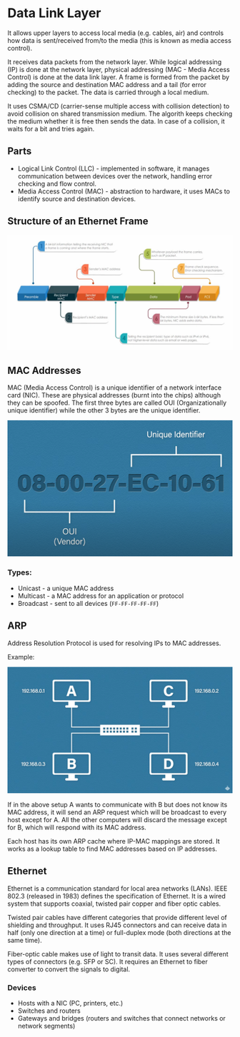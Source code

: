 # Data Link Layer

It allows upper layers to access local media (e.g. cables, air) and controls how data is sent/received from/to the media (this is known as media access control).

It receives data packets from the network layer. While logical addressing (IP) is done at the network layer, physical addressing (MAC - Media Access Control) is done at the data link layer. A frame is formed from the packet by adding the source and destination MAC address and a tail (for error checking) to the packet. The data is carried through a local medium.

It uses CSMA/CD (carrier-sense multiple access with collision detection) to avoid collision on shared transmission medium. The algorith keeps checking the medium whether it is free then sends the data. In case of a collision, it waits for a bit and tries again.

## Parts

* Logical Link Control (LLC) - implemented in software, it manages communication between devices over the network, handling error checking and flow control.
* Media Access Control (MAC) - abstraction to hardware, it uses MACs to identify source and destination devices.

## Structure of an Ethernet Frame

![](./images/data_link_layer/ethernet_frame.png)

## MAC Addresses

MAC (Media Access Control) is a unique identifier of a network interface card (NIC). These are physical addresses (burnt into the chips) although they can be spoofed. The first three bytes are called OUI (Organizationally unique identifier) while the other 3 bytes are the unique identifier.

![](./images/data_link_layer/mac.png)

### Types:

* Unicast - a unique MAC address
* Multicast - a MAC address for an application or protocol
* Broadcast - sent to all devices (`FF-FF-FF-FF-FF`)

## ARP

Address Resolution Protocol is used for resolving IPs to MAC addresses.

Example:

![](./images/data_link_layer/network.png)

If in the above setup A wants to communicate with B but does not know its MAC address, it will send an ARP request which will be broadcast to every host except for A. All the other computers will discard the message except for B, which will respond with its MAC address.

Each host has its own ARP cache where IP-MAC mappings are stored. It works as a lookup table to find MAC addresses based on IP addresses.

## Ethernet

Ethernet is a communication standard for local area networks (LANs). IEEE 802.3 (released in 1983) defines the specification of Ethernet. It is a wired system that supports coaxial, twisted pair copper and fiber optic cables.

Twisted pair cables have different categories that provide different level of shielding and throughput. It uses RJ45 connectors and can receive data in half (only one direction at a time) or full-duplex mode (both directions at the same time).

Fiber-optic cable makes use of light to transit data. It uses several different types of connectors (e.g. SFP or SC). It requires an Ethernet to fiber converter to convert the signals to digital.

### Devices

* Hosts with a NIC (PC, printers, etc.)
* Switches and routers
* Gateways and bridges (routers and switches that connect networks or network segments)